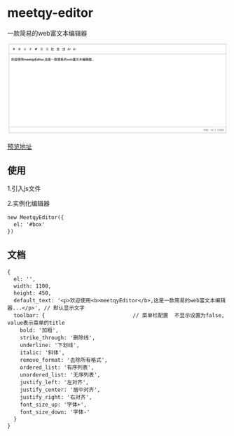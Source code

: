 # meetqy-editor

一款简易的web富文本编辑器

![](/preview.png)

[预览地址](https://meetqy.com/meetqy-editor/)

## 使用

1.引入js文件

2.实例化编辑器
```
new MeetqyEditor({
  el: '#box'
})
```

## 文档

```
{
  el: '',
  width: 1100,
  height: 450,
  default_text: '<p>欢迎使用<b>meetqyEditor</b>,这是一款简易的web富文本编辑器...</p>', // 默认显示文字
  toolbar: {                            // 菜单栏配置  不显示设置为false, value表示菜单的title
    bold: '加粗',                       
    strike_through: '删除线',            
    underline: '下划线',                
    italic: '斜体',                     
    remove_format: '去除所有格式',       
    ordered_list: '有序列表',            
    unordered_list: '无序列表',          
    justify_left: '左对齐',
    justify_center: '居中对齐',
    justify_right: '右对齐',
    font_size_up: '字体+',
    font_size_down: '字体-'
  }
}
```